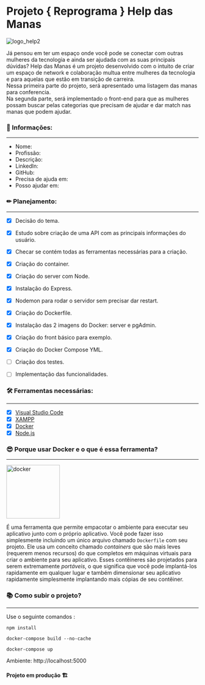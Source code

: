 # Projeto { Reprograma } Help das Manas
![logo_help2](https://user-images.githubusercontent.com/71906862/206830131-3bd09b37-11d2-4ba5-8df1-0f79c3dd05b9.png)

Já pensou em ter um espaço onde você pode se conectar com outras mulheres da tecnologia e ainda ser ajudada com as suas principais dúvidas?
Help das Manas é um projeto desenvolvido com o intuito de criar um espaço de network e colaboração multua entre mulheres da tecnologia e para aquelas que estão em transição de carreira. <br>
Nessa primeira parte do projeto, será apresentado uma listagem das manas para conferencia. <br>
Na segunda parte, será implementado o front-end para que as mulheres possam buscar pelas categorias que precisam de ajudar e dar match nas manas que podem ajudar. <br>

### 💜 Informações:
____________________
- Nome:
- Profissão:
- Descrição:
- LinkedIn:
- GitHub:
- Precisa de ajuda em:
- Posso ajudar em:


### ✏ Planejamento:
____________________
- [x] Decisão do tema.
- [x] Estudo sobre criação de uma API com as principais informações do usuário.
- [x] Checar se contém todas as ferramentas necessárias para a criação.
- [x] Criação do container.
- [x] Criação do server com Node.
- [x] Instalação do Express.
- [x] Nodemon para rodar o servidor sem precisar dar restart.
- [x] Criação do Dockerfile.
- [x] Instalação das 2 imagens do Docker: server e pgAdmin.
- [x] Criação do front básico para exemplo.
- [x] Criação do Docker Compose YML.
- [ ] Criação dos testes.
- [ ] Implementação das funcionalidades.


### 🛠 Ferramentas necessárias:
____________________
- [x] [Visual Studio Code](https://code.visualstudio.com/)
- [x] [XAMPP](https://www.apachefriends.org/pt_br/index.html)
- [x] [Docker](https://www.docker.com/)
- [x] [Node.js](https://nodejs.org/en/)

### 😎 Porque usar Docker e o que é essa ferramenta?
____________________

<img align="center" alt="docker" height="140" width="140" src="https://user-images.githubusercontent.com/71906862/206830131-3bd09b37-11d2-4ba5-8df1-0f79c3dd05b9.png">

É uma ferramenta que permite empacotar o ambiente para executar seu aplicativo junto com o próprio aplicativo. Você pode fazer isso simplesmente incluindo um único arquivo chamado `Dockerfile` com seu projeto.
Ele usa um conceito chamado _containers_ que são mais leves (requerem menos recursos) do que completos em máquinas virtuais para criar o ambiente para seu aplicativo. Esses contêineres são projetados para serem extremamente _portáveis_, o que significa que você pode implantá-los rapidamente em qualquer lugar e também dimensionar seu aplicativo rapidamente simplesmente implantando mais cópias de seu contêiner.

### 📚 Como subir o projeto?
____________________
Use o seguinte comandos :

`npm install`

`docker-compose build --no-cache`

`docker-compose up`

Ambiente: http://localhost:5000

#### Projeto em produção 🏗️

